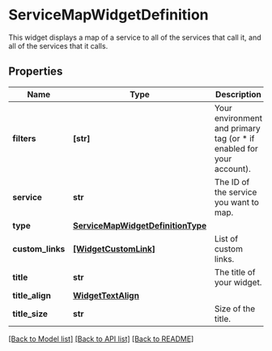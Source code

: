 # ServiceMapWidgetDefinition

This widget displays a map of a service to all of the services that call it, and all of the services that it calls.
## Properties
Name | Type | Description | Notes
------------ | ------------- | ------------- | -------------
**filters** | **[str]** | Your environment and primary tag (or * if enabled for your account). | 
**service** | **str** | The ID of the service you want to map. | 
**type** | [**ServiceMapWidgetDefinitionType**](ServiceMapWidgetDefinitionType.md) |  | 
**custom_links** | [**[WidgetCustomLink]**](WidgetCustomLink.md) | List of custom links. | [optional] 
**title** | **str** | The title of your widget. | [optional] 
**title_align** | [**WidgetTextAlign**](WidgetTextAlign.md) |  | [optional] 
**title_size** | **str** | Size of the title. | [optional] 

[[Back to Model list]](README.md#documentation-for-models) [[Back to API list]](README.md#documentation-for-api-endpoints) [[Back to README]](README.md)


